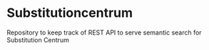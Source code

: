 # Substitutioncentrum
Repository to keep track of REST API to serve semantic search for Substitution Centrum
